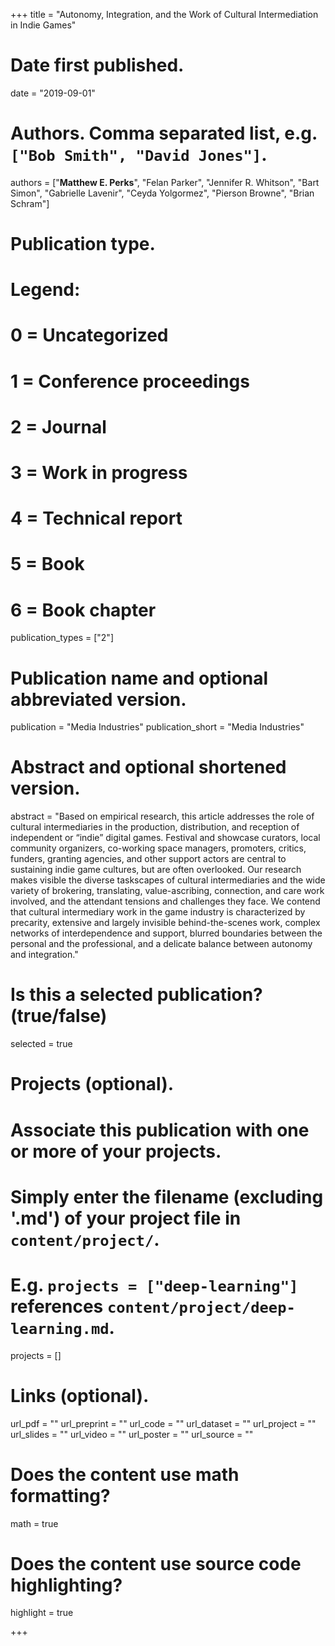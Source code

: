 +++
title = "Autonomy, Integration, and the Work of Cultural Intermediation in Indie Games"

# Date first published.
date = "2019-09-01"

# Authors. Comma separated list, e.g. `["Bob Smith", "David Jones"]`.
authors = ["**Matthew E. Perks**", "Felan Parker", "Jennifer R. Whitson", "Bart Simon", "Gabrielle Lavenir", "Ceyda Yolgormez", "Pierson Browne", "Brian Schram"]

# Publication type.
# Legend:
# 0 = Uncategorized
# 1 = Conference proceedings
# 2 = Journal
# 3 = Work in progress
# 4 = Technical report
# 5 = Book
# 6 = Book chapter
publication_types = ["2"]

# Publication name and optional abbreviated version.
publication = "Media Industries"
publication_short = "Media Industries"

# Abstract and optional shortened version.
abstract = "Based on empirical research, this article addresses the role of cultural intermediaries in the production, distribution, and reception of independent or “indie” digital games. Festival and showcase curators, local community organizers, co-working space managers, promoters, critics, funders, granting agencies, and other support actors are central to sustaining indie game cultures, but are often overlooked. Our research makes visible the diverse taskscapes of cultural intermediaries and the wide variety of brokering, translating, value-ascribing, connection, and care work involved, and the attendant tensions and challenges they face. We contend that cultural intermediary work in the game industry is characterized by precarity, extensive and largely invisible behind-the-scenes work, complex networks of interdependence and support, blurred boundaries between the personal and the professional, and a delicate balance between autonomy and integration."



# Is this a selected publication? (true/false)
selected = true

# Projects (optional).
#   Associate this publication with one or more of your projects.
#   Simply enter the filename (excluding '.md') of your project file in `content/project/`.
#   E.g. `projects = ["deep-learning"]` references `content/project/deep-learning.md`.
projects = []

# Links (optional).
url_pdf = ""
url_preprint = ""
url_code = ""
url_dataset = ""
url_project = ""
url_slides = ""
url_video = ""
url_poster = ""
url_source = ""



# Does the content use math formatting?
math = true

# Does the content use source code highlighting?
highlight = true



+++


